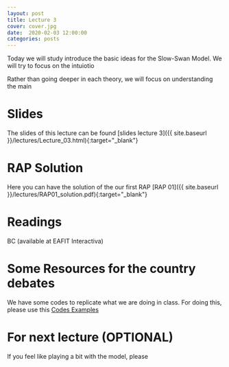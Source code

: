 ```yaml
---
layout: post
title: Lecture 3
cover: cover.jpg
date:  2020-02-03 12:00:00
categories: posts
---
```


Today we will study introduce the basic ideas for the Slow-Swan Model. We will try to focus on the intuiotio

Rather than going deeper in each theory, we will focus on understanding the main

# Slides

The slides of this lecture can be found [slides lecture 3]({{ site.baseurl }}/lectures/Lecture_03.html){:target="_blank"}

# RAP Solution

Here you can have the solution of the our first RAP [RAP 01]({{ site.baseurl }}/lectures/RAP01_solution.pdf){:target="_blank"}

# Readings

BC (available at EAFIT Interactiva)

# Some Resources for the country debates

We have some codes to replicate what we are doing in class. For doing this, please use this [Codes Examples](https://github.com/economicgrowth/R_examples_codes)

# For next lecture (OPTIONAL)

If you feel like playing a bit with the model, please  
